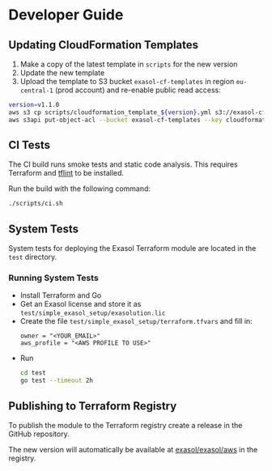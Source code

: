 # Developer Guide

## Updating CloudFormation Templates

1. Make a copy of the latest template in `scripts` for the new version
2. Update the new template
3. Upload the template to S3 bucket `exasol-cf-templates` in region `eu-central-1` (prod account) and re-enable public read access:
  ```sh
  version=v1.1.0
  aws s3 cp scripts/cloudformation_template_${version}.yml s3://exasol-cf-templates/cloudformation_template_${version}.yml
  aws s3api put-object-acl --bucket exasol-cf-templates --key cloudformation_template_${version}.yml --acl public-read
  ```


## CI Tests

The CI build runs smoke tests and static code analysis. This requires Terraform and [tflint](https://github.com/terraform-linters/tflint) to be installed.

Run the build with the following command:

```sh
./scripts/ci.sh
```

## System Tests

System tests for deploying the Exasol Terraform module are located in the `test` directory.

### Running System Tests

* Install Terraform and Go
* Get an Exasol license and store it as `test/simple_exasol_setup/exasolution.lic`
* Create the file `test/simple_exasol_setup/terraform.tfvars` and fill in:
  ```properties
  owner = "<YOUR_EMAIL>"
  aws_profile = "<AWS PROFILE TO USE>"
  ```
* Run
  ```sh
  cd test
  go test --timeout 2h
  ```

## Publishing to Terraform Registry

To publish the module to the Terraform registry create a release in the GitHub repository.

The new version will automatically be available at [exasol/exasol/aws](https://registry.terraform.io/modules/exasol/exasol/aws/latest) in the registry.
